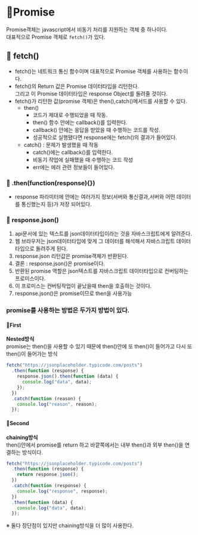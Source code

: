 # 📖Promise

Promise객체는 javascript에서 비동기 처리를 지원하는 객체 중 하나이다.<br />
대표적으로 Promise 객체로 `fetch()`가 있다.<br />

## 📌 fetch()

- fetch()는 네트워크 통신 함수이며 대표적으로 Promise 객체를 사용하는 함수이다.
- fetch()의 Return 값은 Promise 데이터타입을 리턴한다.<br /> 그리고 이 Promise 데이터타입은 response Object를 돌려줄 것이다.
- fetch()가 리턴한 값(promise 객체)은 then(),catch()메서드를 사용할 수 있다.
  - then()
    - 코드가 제대로 수행되었을 때 작동.
    - then() 함수 안에는 callback()를 입력한다.
    - callback() 안에는 응답을 받았을 때 수행하는 코드를 작성.
    - 성공적으로 실행됐다면 response에는 fetch()의 결과가 들어있다.
  - catch() : 문제가 발생했을 때 작동
    - catch()에는 callback()를 입력한다.
    - 비동기 작업에 실패했을 때 수행하는 코드 작성
    - err에는 에러 관련 정보들이 들어있다.

### 📌 **.then(function(response){})**

- response 파라미터에 안에는 여러가지 정보(서버와 통신결과,서버와 어떤 데이터를 통신했는지 등)가 저장 되어있다.

### 📌 **response.json()**

1. api문서에 있는 텍스트를 json데이터타입이라는 것을 자바스크립트에게 알려준다.
2. 웹 브라우저는 json데이터타입에 맞게 그 데이터를 해석해서 자바스크립트 데이터 타입으로 돌려주게 된다.
3. response.json 리턴값은 promise객체가 반환된다.
4. 결론 : response.json()은 promise이다.
5. 반환된 promise 역할은 json텍스트를 자바스크립트 데이터타입으로 컨버팅하는 프로미스이다.
6. 이 프로미스는 컨버팅작업이 끝났을때 then을 호출하는 것이다.
7. response.json()은 promise이므로 then을 사용가능

### promise를 사용하는 방법은 두가지 방법이 있다.

#### 🚀**First**

**Nested방식**<br />
promise는 then()을 사용할 수 있기 때문에 then()안에 또 then()이 들어가고 다시 또 then()이 들어가는 방식

```js
fetch("https://jsonplaceholder.typicode.com/posts")
  .then(function (response) {
    response.json().then(function (data) {
      console.log("data", data);
    });
  })
  .catch(function (reason) {
    console.log("reason", reason);
  });
```

#### 🚀**Second**

**chaining방식**<br />
then()안에서 promise를 return 하고 바깥쪽에서는 내부 then()과 외부 then()을 연결하는 방식이다.

```js
fetch("https://jsonplaceholder.typicode.com/posts")
  .then(function (response) {
    return response.json();
  })
  .catch(function (response) {
    console.log("response", response);
  })
  .then(function (data) {
    console.log("data", data);
  });
```

※ 둘다 장단점이 있지만 chaining방식을 더 많이 사용한다.
